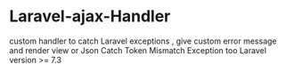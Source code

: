 # Laravel-ajax-Handler
custom handler to  catch  Laravel exceptions , give custom error message  and render view or Json
Catch Token Mismatch Exception too
Laravel version >= 7.3
